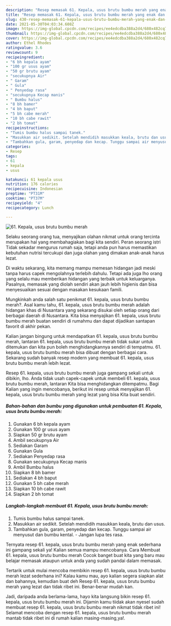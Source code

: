 ```yaml
---
description: "Resep memasak 61. Kepala, usus brutu bumbu merah yang enak dan Mudah Dibuat"
title: "Resep memasak 61. Kepala, usus brutu bumbu merah yang enak dan Mudah Dibuat"
slug: 430-resep-memasak-61-kepala-usus-brutu-bumbu-merah-yang-enak-dan-mudah-dibuat
date: 2021-05-30T04:03:34.608Z
image: https://img-global.cpcdn.com/recipes/ee4edcdba388a2d4/680x482cq70/61-kepala-usus-brutu-bumbu-merah-foto-resep-utama.jpg
thumbnail: https://img-global.cpcdn.com/recipes/ee4edcdba388a2d4/680x482cq70/61-kepala-usus-brutu-bumbu-merah-foto-resep-utama.jpg
cover: https://img-global.cpcdn.com/recipes/ee4edcdba388a2d4/680x482cq70/61-kepala-usus-brutu-bumbu-merah-foto-resep-utama.jpg
author: Ethel Rhodes
ratingvalue: 3.6
reviewcount: 9
recipeingredient:
- "6 bh kepala ayam"
- "100 gr usus ayam"
- "50 gr brutu ayam"
- "secukupnya Air"
- " Garam"
- " Gula"
- " Penyedap rasa"
- "secukupnya Kecap manis"
- " Bumbu halus"
- "8 bh bamer"
- "4 bh baput"
- "5 bh cabe merah"
- "10 bh cabe rawit"
- "2 bh tomat"
recipeinstructions:
- "Tumis bumbu halus sampai tanek."
- "Masukkan air sedikit. Setelah mendidih masukkan keala, brutu dan usus."
- "Tambahkan gula, garam, penyedap dan kecap. Tunggu sampai air menyusut dan bumbu kental.  Jangan lupa tes rasa."
categories:
- Resep
tags:
- 61
- kepala
- usus

katakunci: 61 kepala usus 
nutrition: 176 calories
recipecuisine: Indonesian
preptime: "PT31M"
cooktime: "PT37M"
recipeyield: "4"
recipecategory: Lunch

---
```



![61. Kepala, usus brutu bumbu merah](https://img-global.cpcdn.com/recipes/ee4edcdba388a2d4/680x482cq70/61-kepala-usus-brutu-bumbu-merah-foto-resep-utama.jpg)

Selaku seorang orang tua, menyajikan olahan nikmat untuk orang tercinta merupakan hal yang membahagiakan bagi kita sendiri. Peran seorang istri Tidak sekadar mengurus rumah saja, tetapi anda pun harus memastikan kebutuhan nutrisi tercukupi dan juga olahan yang dimakan anak-anak harus lezat.

Di waktu  sekarang, kita memang mampu memesan hidangan jadi meski tanpa harus capek mengolahnya terlebih dahulu. Tetapi ada juga lho orang yang selalu mau memberikan hidangan yang terbaik untuk keluarganya. Pasalnya, memasak yang diolah sendiri akan jauh lebih higienis dan bisa menyesuaikan sesuai dengan masakan kesukaan famili. 



Mungkinkah anda salah satu penikmat 61. kepala, usus brutu bumbu merah?. Asal kamu tahu, 61. kepala, usus brutu bumbu merah adalah hidangan khas di Nusantara yang sekarang disukai oleh setiap orang dari berbagai daerah di Nusantara. Kita bisa menyajikan 61. kepala, usus brutu bumbu merah buatan sendiri di rumahmu dan dapat dijadikan santapan favorit di akhir pekan.

Kalian jangan bingung untuk mendapatkan 61. kepala, usus brutu bumbu merah, lantaran 61. kepala, usus brutu bumbu merah tidak sukar untuk ditemukan dan kita pun boleh menghidangkannya sendiri di tempatmu. 61. kepala, usus brutu bumbu merah bisa dibuat dengan berbagai cara. Sekarang sudah banyak resep modern yang membuat 61. kepala, usus brutu bumbu merah lebih lezat.

Resep 61. kepala, usus brutu bumbu merah juga gampang sekali untuk dibikin, lho. Anda tidak usah capek-capek untuk membeli 61. kepala, usus brutu bumbu merah, lantaran Kita bisa menghidangkan ditempatmu. Bagi Kalian yang ingin mencobanya, berikut ini resep untuk menyajikan 61. kepala, usus brutu bumbu merah yang lezat yang bisa Kita buat sendiri.

<!--inarticleads1-->

##### Bahan-bahan dan bumbu yang digunakan untuk pembuatan 61. Kepala, usus brutu bumbu merah:

1. Gunakan 6 bh kepala ayam
1. Gunakan 100 gr usus ayam
1. Siapkan 50 gr brutu ayam
1. Ambil secukupnya Air
1. Sediakan  Garam
1. Gunakan  Gula
1. Sediakan  Penyedap rasa
1. Gunakan secukupnya Kecap manis
1. Ambil  Bumbu halus
1. Siapkan 8 bh bamer
1. Sediakan 4 bh baput
1. Gunakan 5 bh cabe merah
1. Siapkan 10 bh cabe rawit
1. Siapkan 2 bh tomat




<!--inarticleads2-->

##### Langkah-langkah membuat 61. Kepala, usus brutu bumbu merah:

1. Tumis bumbu halus sampai tanek.
1. Masukkan air sedikit. Setelah mendidih masukkan keala, brutu dan usus.
1. Tambahkan gula, garam, penyedap dan kecap. Tunggu sampai air menyusut dan bumbu kental.  - Jangan lupa tes rasa.




Ternyata resep 61. kepala, usus brutu bumbu merah yang enak sederhana ini gampang sekali ya! Kalian semua mampu mencobanya. Cara Membuat 61. kepala, usus brutu bumbu merah Cocok banget buat kita yang baru mau belajar memasak ataupun untuk anda yang sudah pandai dalam memasak.

Tertarik untuk mulai mencoba membikin resep 61. kepala, usus brutu bumbu merah lezat sederhana ini? Kalau kamu mau, ayo kalian segera siapkan alat dan bahannya, kemudian buat deh Resep 61. kepala, usus brutu bumbu merah yang lezat dan tidak ribet ini. Benar-benar mudah kan. 

Jadi, daripada anda berlama-lama, hayo kita langsung bikin resep 61. kepala, usus brutu bumbu merah ini. Dijamin kamu tiidak akan nyesel sudah membuat resep 61. kepala, usus brutu bumbu merah nikmat tidak ribet ini! Selamat mencoba dengan resep 61. kepala, usus brutu bumbu merah mantab tidak ribet ini di rumah kalian masing-masing,ya!.

